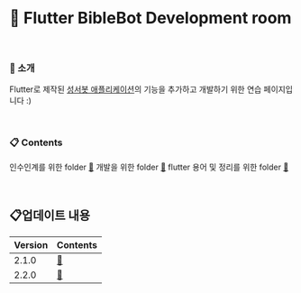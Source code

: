 
<br>

# :blue_book: Flutter BibleBot Development room

<br>

### :house_with_garden: 소개

Flutter로 제작된 [성서봇 애플리케이션](https://play.google.com/store/apps/details?id=com.blogspot.ramming125.kbubot&hl=ko)의 기능을 추가하고 개발하기 위한 연습 페이지입니다 :)

<br>



### :clipboard: Contents
인수인계를 위한 folder [:pushpin:](https://github.com/toast-ceo/flutter_BibleBotDevelopment/tree/main/practice)
개발을 위한 folder [:pushpin:](https://github.com/toast-ceo/flutter_BibleBotDevelopment/tree/main/Develop)
flutter 용어 및 정리를 위한 folder [:pushpin:](https://github.com/toast-ceo/flutter_BibleBotDevelopment/tree/main/Memo)

<br>

## :clipboard:업데이트 내용
 
|Version|Contents|
|---|---| 
|2.1.0|[:pushpin:](https://github.com/toast-ceo/flutter_BibleBotDevelopment/blob/main/update_memo/memo/2.1.0.md)|
|2.2.0|[:pushpin:]()|
